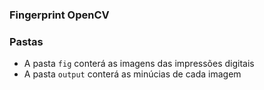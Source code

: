### Fingerprint OpenCV

### Pastas
- A pasta `fig` conterá as imagens das impressões digitais
- A pasta `output` conterá as minúcias de cada imagem
